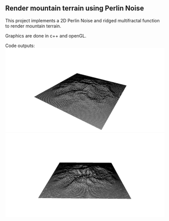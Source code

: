 ## Render mountain terrain using Perlin Noise

This project implements a 2D Perlin Noise and ridged multifractal function to render mountain terrain.

Graphics are done in c++ and openGL.

Code outputs:
![image](textures/mountain1.png)
![image](textures/mountain2.png)
